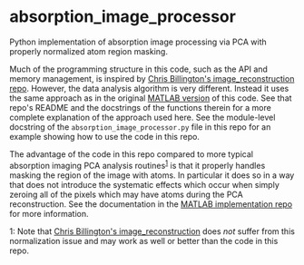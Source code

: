 # absorption_image_processor
Python implementation of absorption image processing via PCA with properly normalized atom region masking.

Much of the programming structure in this code, such as the API and memory management, is inspired by [Chris Billington's image_reconstruction repo](https://github.com/chrisjbillington/image_reconstruction).
However, the data analysis algorithm is very different.
Instead it uses the same approach as in the original [MATLAB version](https://github.com/zakv/AbsorptionImageProcessing_MATLAB) of this code.
See that repo's README and the docstrings of the functions therein for a more complete explanation of the approach used here.
See the module-level docstring of the `absorption_image_processor.py` file in this repo for an example showing how to use the code in this repo.

The advantage of the code in this repo compared to more typical absorption imaging PCA analysis routines<sup>[1](#footnote1)</sup> is that it properly handles masking the region of the image with atoms.
In particular it does so in a way that does not introduce the systematic effects which occur when simply zeroing all of the pixels which may have atoms during the PCA reconstruction.
See the documentation in the [MATLAB implementation repo](https://github.com/zakv/AbsorptionImageProcessing_MATLAB) for more information.


<a name="footnote1">1</a>: Note that [Chris Billington's image_reconstruction](https://github.com/chrisjbillington/image_reconstruction) does *not* suffer from this normalization issue and may work as well or better than the code in this repo.
